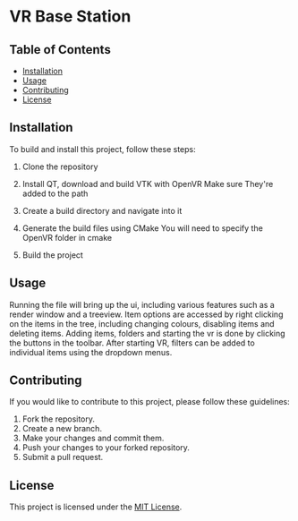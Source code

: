 # VR Base Station

## Table of Contents

- [Installation](#installation)
- [Usage](#usage)
- [Contributing](#contributing)
- [License](#license)

## Installation

To build and install this project, follow these steps:

1. Clone the repository

2. Install QT, download and build VTK with OpenVR
    Make sure They're added to the path

3. Create a build directory and navigate into it

4. Generate the build files using CMake
    You will need to specify the OpenVR folder in cmake

5. Build the project

## Usage

Running the file will bring up the ui, including various features such as a render window and a treeview.
Item options are accessed by right clicking on the items in the tree, including changing colours, disabling items and deleting items.
Adding items, folders and starting the vr is done by clicking the buttons in the toolbar.
After starting VR, filters can be added to individual items using the dropdown menus.

## Contributing

If you would like to contribute to this project, please follow these guidelines:

1. Fork the repository.
2. Create a new branch.
3. Make your changes and commit them.
4. Push your changes to your forked repository.
5. Submit a pull request.

## License

This project is licensed under the [MIT License](LICENSE).
